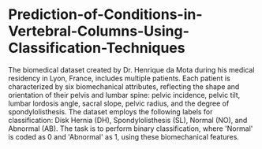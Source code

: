 # Prediction-of-Conditions-in-Vertebral-Columns-Using-Classification-Techniques
The biomedical dataset created by Dr. Henrique da Mota during his medical residency in Lyon, France, includes multiple patients. Each patient is characterized by six biomechanical attributes, reflecting the shape and orientation of their pelvis and lumbar spine: pelvic incidence, pelvic tilt, lumbar lordosis angle, sacral slope, pelvic radius, and the degree of spondylolisthesis. The dataset employs the following labels for classification: Disk Hernia (DH), Spondylolisthesis (SL), Normal (NO), and Abnormal (AB). The task is to perform binary classification, where 'Normal' is coded as 0 and 'Abnormal' as 1, using these biomechanical features.
